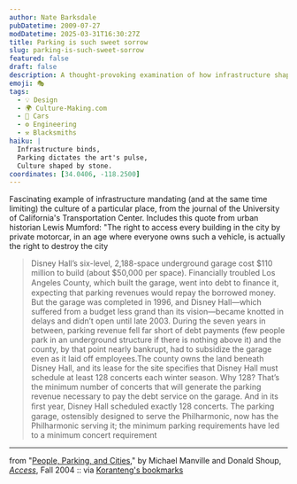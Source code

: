 ```yaml
---
author: Nate Barksdale
pubDatetime: 2009-07-27
modDatetime: 2025-03-31T16:30:27Z
title: Parking is such sweet sorrow
slug: parking-is-such-sweet-sorrow
featured: false
draft: false
description: A thought-provoking examination of how infrastructure shapes cultural expectations, particularly in the case of Disney Hall and its parking garage's financial burdens.
emoji: 🎭
tags:
  - 💡 Design
  - 🌍 Culture-Making.com
  - 🚗 Cars
  - ⚙️ Engineering
  - ⚒️ Blacksmiths
haiku: |
  Infrastructure binds,  
  Parking dictates the art's pulse,  
  Culture shaped by stone.
coordinates: [34.0406, -118.2500]
---
```


Fascinating example of infrastructure mandating (and at the same time limiting) the culture of a particular place, from the journal of the University of California's Transportation Center. Includes this quote from urban historian Lewis Mumford: "The right to access every building in the city by private motorcar, in an age where everyone owns such a vehicle, is actually the right to destroy the city

> Disney Hall’s six-level, 2,188-space underground garage cost $110 million to build (about $50,000 per space). Financially troubled Los Angeles County, which built the garage, went into debt to ﬁnance it, expecting that parking revenues would repay the borrowed money. But the garage was completed in 1996, and Disney Hall—which suffered from a budget less grand than its vision—became knotted in delays and didn’t open until late 2003. During the seven years in between, parking revenue fell far short of debt payments (few people park in an underground structure if there is nothing above it) and the county, by that point nearly bankrupt, had to subsidize the garage even as it laid off employees.The county owns the land beneath Disney Hall, and its lease for the site specifies that Disney Hall must schedule at least 128 concerts each winter season. Why 128? That’s the minimum number of concerts that will generate the parking revenue necessary to pay the debt service on the garage. And in its ﬁrst year, Disney Hall scheduled exactly 128 concerts. The parking garage, ostensibly designed to serve the Philharmonic, now has the Philharmonic serving it; the minimum parking requirements have led to a minimum concert requirement

---

from "[People, Parking, and Cities](https://www.google.com/search?q=%22People%2C%20Parking%2C%20and%20Cities%22%20uctc.net)," by Michael Manville and Donald Shoup, [_Access_](http://web.archive.org/web/20161014062809/http://www.uctc.net/access/access25.shtml), Fall 2004 :: via [Koranteng's bookmarks](http://web.archive.org/web/20160413094605/http://delicious.com/amaah)
